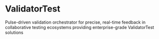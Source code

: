 # ValidatorTest
Pulse-driven validation orchestrator for precise, real-time feedback in collaborative testing ecosystems providing enterprise-grade ValidatorTest solutions
